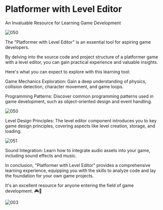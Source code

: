 # Platformer with Level Editor

An Invaluable Resource for Learning Game Development

![050](https://github.com/JoeLumbley/Platformer-with-Level-Editor/assets/77564255/d0e9278d-9556-4c03-a0b7-f1f145438962)

The "Platformer with Level Editor" is an essential tool for aspiring game developers.

By delving into the source code and project structure of a platformer game with a level editor, you can gain practical experience and valuable insights.

Here's what you can expect to explore with this learning tool:

Game Mechanics Exploration: Gain a deep understanding of physics, collision detection, character movement, and game loops.

Programming Patterns: Discover common programming patterns used in game development, such as object-oriented design and event handling.

![050](https://github.com/JoeLumbley/Platformer-with-Level-Editor/assets/77564255/d0e9278d-9556-4c03-a0b7-f1f145438962)

Level Design Principles: The level editor component introduces you to key game design principles, covering aspects like level creation, storage, and loading.

![051](https://github.com/JoeLumbley/Platformer-with-Level-Editor/assets/77564255/02948a84-304d-4132-abc6-52f822e894c2)

Sound Integration: Learn how to integrate audio assets into your game, including sound effects and music.

In conclusion, "Platformer with Level Editor" provides a comprehensive learning experience, equipping you with the skills to analyze code and lay the foundation for your own game projects. 

It's an excellent resource for anyone entering the field of game development. 🎮🚀

![003](https://github.com/JoeLumbley/Platformer-with-Level-Editor/assets/77564255/9ad10840-2c31-4bf2-8d92-1f5aab2b8312)

